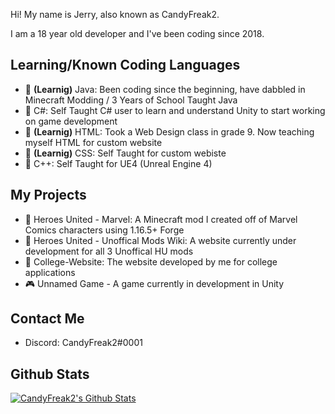 Hi! My name is Jerry, also known as CandyFreak2. 

I am a 18 year old developer and I've been coding since 2018.


## Learning/Known Coding Languages

  *  📘 **(Learnig)** Java: Been coding since the beginning, have dabbled in Minecraft Modding / 3 Years of School Taught Java 
  *  📗 C#: Self Taught C# user to learn and understand Unity to start working on game development 
  *  📙 **(Learnig)** HTML: Took a Web Design class in grade 9. Now teaching myself HTML for custom website
  *  📕 **(Learnig)** CSS: Self Taught for custom webiste
  *  📒 C++: Self Taught for UE4 (Unreal Engine 4) 


## My Projects

  * 🦸 Heroes United - Marvel: A Minecraft mod I created off of Marvel Comics characters using 1.16.5+ Forge
  * 📄 Heroes United - Unoffical Mods Wiki: A website currently under development for all 3 Unoffical HU mods
  * 🏫 College-Website: The website developed by me for college applications 
  * 🎮 Unnamed Game - A game currently in development in Unity


## Contact Me

  * Discord: CandyFreak2#0001


## Github Stats


[![CandyFreak2's Github Stats](https://github-readme-stats.vercel.app/api?username=CandyFreak2&theme=dracula)](https://github.com/CandyFreak2/github-readme-stats)
